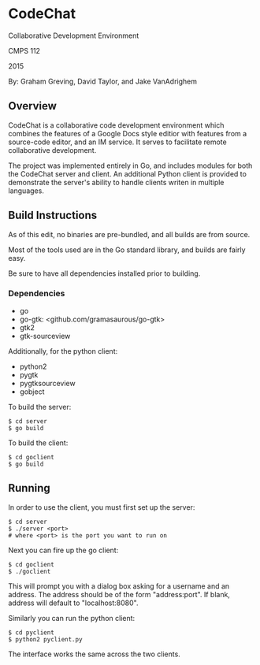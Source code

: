 # CodeChat #
Collaborative Development Environment

CMPS 112

2015

By: Graham Greving, David Taylor, and Jake VanAdrighem

## Overview ##
CodeChat is a collaborative code development environment which
combines the features of a Google Docs style editior with features
from a source-code editor, and an IM service. It serves to facilitate
remote collaborative development.

The project was implemented entirely in Go, and includes
modules for both the CodeChat server and client. An additional
Python client is provided to demonstrate the server's ability
to handle clients writen in multiple languages.

## Build Instructions ##
As of this edit, no binaries are pre-bundled, and all
builds are from source.

Most of the tools used are in the Go standard library,
and builds are fairly easy.

Be sure to have all dependencies installed prior to building.

### Dependencies ###
* go
* go-gtk: <github.com/gramasaurous/go-gtk>
* gtk2
* gtk-sourceview

Additionally, for the python client:
* python2
* pygtk
* pygtksourceview
* gobject

To build the server:

    $ cd server
    $ go build

To build the client:

    $ cd goclient
    $ go build

## Running ##

In order to use the client, you must first set up the server:

    $ cd server
    $ ./server <port>
    # where <port> is the port you want to run on

Next you can fire up the go client:
    
    $ cd goclient
    $ ./goclient

This will prompt you with a dialog box asking for a username and
an address. The address should be of the form "address:port".
If blank, address will default to "localhost:8080".

Similarly you can run the python client:

    $ cd pyclient
    $ python2 pyclient.py

The interface works the same across the two clients.

